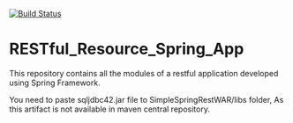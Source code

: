 [![Build Status](https://travis-ci.org/tanmoy281/RESTful_Resource_Spring_App.svg?branch=master)](https://travis-ci.org/tanmoy281/RESTful_Resource_Spring_App)

# RESTful_Resource_Spring_App
This repository contains all the modules of a restful application developed using Spring Framework.

You need to paste sqljdbc42.jar file to SimpleSpringRestWAR/libs folder, As this artifact is not available in maven central repository.
